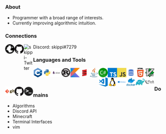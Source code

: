 ### About

- Programmer with a broad range of interests.
- Currently improving algorithmic intuition.

### Connections

[<img align="left" alt="skippi.github.io" width="30px" src="https://raw.githubusercontent.com/iconic/open-iconic/master/svg/globe.svg" />](https://skippi.github.io)
[<img align="left" alt="skippi-GitHub" width="30px" src="https://raw.githubusercontent.com/github/explore/78df643247d429f6cc873026c0622819ad797942/topics/github/github.png" />](https://github.com/skippi)
[<img align="left" alt="skippi-Twitter" width="30px" src="https://camo.githubusercontent.com/eacc870029bca30353239d9d629076ba4c18de75/68747470733a2f2f63646e2e6a7364656c6976722e6e65742f6e706d2f73696d706c652d69636f6e734076332f69636f6e732f747769747465722e737667" />](https://twitter.com/skippi_io)
Discord: skippi#7279

### Languages and Tools

[<img align="left" alt="C++"        width="30px" src="https://raw.githubusercontent.com/github/explore/80688e429a7d4ef2fca1e82350fe8e3517d3494d/topics/cpp/cpp.png"                               />](https://isocpp.org/)
[<img align="left" alt="Python"     width="30px" src="https://raw.githubusercontent.com/github/explore/80688e429a7d4ef2fca1e82350fe8e3517d3494d/topics/python/python.png"                         />](https://www.python.org/)
[<img align="left" alt="Elixir"     width="30px" src="https://raw.githubusercontent.com/github/explore/d106aa3f6fa091ab80ab5c8cf0d931baff3caaea/topics/elixir/elixir.png"                         />](https://elixir-lang.org/)
[<img align="left" alt="Rust"       width="30px" src="https://raw.githubusercontent.com/github/explore/80688e429a7d4ef2fca1e82350fe8e3517d3494d/topics/rust/rust.png"                             />](https://www.rust-lang.org/)
[<img align="left" alt="Kotlin"     width="30px" src="https://raw.githubusercontent.com/github/explore/80688e429a7d4ef2fca1e82350fe8e3517d3494d/topics/kotlin/kotlin.png"                         />](https://kotlinlang.org/)
[<img align="left" alt="Scala"      width="30px" src="https://raw.githubusercontent.com/github/explore/80688e429a7d4ef2fca1e82350fe8e3517d3494d/topics/scala/scala.png"                           />](https://www.scala-lang.org/)
[<img align="left" alt="Java"       width="30px" src="https://raw.githubusercontent.com/github/explore/80688e429a7d4ef2fca1e82350fe8e3517d3494d/topics/java/java.png"                             />](https://docs.oracle.com/javase/8/docs/technotes/guides/language/index.html)
[<img align="left" alt="C#"         width="30px" src="https://raw.githubusercontent.com/github/explore/80688e429a7d4ef2fca1e82350fe8e3517d3494d/topics/csharp/csharp.png"                         />](https://en.wikipedia.org/wiki/C_Sharp_(programming_language))
[<img align="left" alt="TypeScript" width="30px" src="https://raw.githubusercontent.com/github/explore/80688e429a7d4ef2fca1e82350fe8e3517d3494d/topics/typescript/typescript.png"                 />](https://www.typescriptlang.org/)
[<img align="left" alt="JavaScript" width="30px" src="https://raw.githubusercontent.com/github/explore/80688e429a7d4ef2fca1e82350fe8e3517d3494d/topics/javascript/javascript.png"                 />](https://www.javascript.com/)
[<img align="left" alt="SQL"        width="30px" src="https://raw.githubusercontent.com/github/explore/80688e429a7d4ef2fca1e82350fe8e3517d3494d/topics/sql/sql.png"                               />](https://en.wikipedia.org/wiki/SQL)
[<img align="left" alt="HTML5"      width="30px" src="https://raw.githubusercontent.com/github/explore/80688e429a7d4ef2fca1e82350fe8e3517d3494d/topics/html/html.png"                             />](https://en.wikipedia.org/wiki/HTML5)
[<img align="left" alt="vim"        width="30px" src="https://raw.githubusercontent.com/github/explore/80688e429a7d4ef2fca1e82350fe8e3517d3494d/topics/vim/vim.png"                               />](https://neovim.io/)
[<img align="left" alt="VSCode"     width="30px" src="https://raw.githubusercontent.com/github/explore/80688e429a7d4ef2fca1e82350fe8e3517d3494d/topics/visual-studio-code/visual-studio-code.png" />](https://code.visualstudio.com/)
[<img align="left" alt="Linux"      width="30px" src="https://raw.githubusercontent.com/github/explore/80688e429a7d4ef2fca1e82350fe8e3517d3494d/topics/linux/linux.png"                           />](https://www.linux.org/)
[<img align="left" alt="Windows"    width="30px" src="https://raw.githubusercontent.com/github/explore/80688e429a7d4ef2fca1e82350fe8e3517d3494d/topics/windows/windows.png"                       />](https://en.wikipedia.org/wiki/Microsoft_Windows)
[<img align="left" alt="Docker"     width="30px" src="https://raw.githubusercontent.com/github/explore/80688e429a7d4ef2fca1e82350fe8e3517d3494d/topics/docker/docker.png"                         />](https://www.docker.com/)
[<img align="left" alt="Gradle"     width="30px" src="https://raw.githubusercontent.com/github/explore/59009b1589a883459c0ae19044e3e7e3ec0c4e0a/topics/gradle/gradle.png"                         />](https://gradle.org/)
[<img align="left" alt="Flask"      width="30px" src="https://raw.githubusercontent.com/github/explore/80688e429a7d4ef2fca1e82350fe8e3517d3494d/topics/flask/flask.png"                           />](https://github.com/pallets/flask)
[<img align="left" alt="Git"        width="30px" src="https://raw.githubusercontent.com/github/explore/80688e429a7d4ef2fca1e82350fe8e3517d3494d/topics/git/git.png"                               />](https://git-scm.com/)
[<img align="left" alt="GitHub"     width="30px" src="https://raw.githubusercontent.com/github/explore/78df643247d429f6cc873026c0622819ad797942/topics/github/github.png"                         />](https://github.com/)
[<img align="left" alt="Terminal"   width="30px" src="https://raw.githubusercontent.com/github/explore/80688e429a7d4ef2fca1e82350fe8e3517d3494d/topics/terminal/terminal.png"                     />](https://github.com/topics/terminal)

<br />
<br />

### Domains

- Algorithms
- Discord API
- Minecraft
- Terminal Interfaces
- vim
